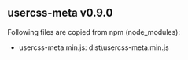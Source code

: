 ## usercss-meta v0.9.0

Following files are copied from npm (node_modules):

* usercss-meta.min.js: dist\usercss-meta.min.js
